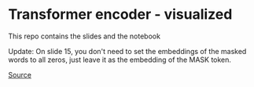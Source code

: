 # Transformer encoder - visualized

This repo contains the slides and the notebook

Update: On slide 15, you don't need to set the embeddings of the masked words to all zeros, just leave it as the embedding of the MASK token.

[Source](https://github.com/mertensu/transformer-tutorial)

